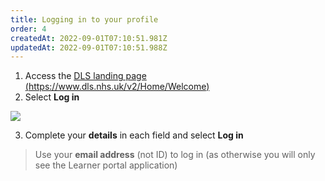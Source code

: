 ```yaml
---
title: Logging in to your profile
order: 4
createdAt: 2022-09-01T07:10:51.981Z
updatedAt: 2022-09-01T07:10:51.988Z
---
```

1. Access the [DLS landing page (https://www.dls.nhs.uk/v2/Home/Welcome​)](https://www.dls.nhs.uk/v2/Home/Welcome​)
2. Select **Log in​**

![](/img/loging-in.png)

3. Complete your **details** in each field​ and select **Log in**

> Use your **email address** (not ID) to log in​ (as otherwise you will only see the Learner portal application)